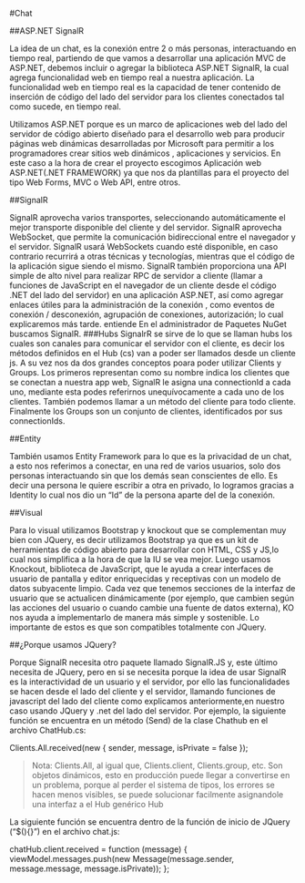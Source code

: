 #Chat

##ASP.NET SignalR

La idea de un chat, es la conexión entre 2 o más personas, interactuando en tiempo real, partiendo de que vamos a desarrollar una aplicación MVC de ASP.NET, debemos incluir o agregar la biblioteca ASP.NET SignalR, la cual agrega funcionalidad web en tiempo real a nuestra aplicación. La funcionalidad web en tiempo real es la capacidad de tener contenido de inserción de código del lado del servidor para los clientes conectados tal como sucede, en tiempo real. 

Utilizamos ASP.NET porque es un marco de aplicaciones web del lado del servidor de código abierto diseñado para el desarrollo web para producir páginas web dinámicas desarrolladas por Microsoft para permitir a los programadores crear sitios web dinámicos , aplicaciones y servicios. En este caso a la hora de crear el proyecto escogimos Aplicación web ASP.NET(.NET FRAMEWORK) ya que nos da plantillas para el proyecto del tipo Web Forms, MVC o Web API, entre otros.

##SignalR

SignalR aprovecha varios transportes, seleccionando automáticamente el mejor transporte disponible del cliente y del servidor. SignalR aprovecha WebSocket, que permite la comunicación bidireccional entre el navegador y el servidor. SignalR usará WebSockets cuando esté disponible, en caso contrario recurrirá a otras técnicas y tecnologías, mientras que el código de la aplicación sigue siendo el mismo. 
SignalR también proporciona una API simple de alto nivel para realizar RPC de servidor a cliente (llamar a funciones de JavaScript en el navegador de un cliente desde el código .NET del lado del servidor) en una aplicación ASP.NET, así como agregar enlaces útiles para la administración de la conexión , como eventos de conexión / desconexión, agrupación de conexiones, autorización; lo cual explicaremos más tarde. entiende En el administrador de Paquetes NuGet buscamos SignalR.
###Hubs
SignalrR se sirve de lo que se llaman hubs los cuales son canales para comunicar el servidor con el cliente, es decir los métodos definidos en el Hub (cs) van a poder ser llamados desde un cliente js. A su vez nos da dos grandes conceptos poara poder utilizar Clients y Groups. Los primeros representan como su nombre indica los clientes que se conectan a nuestra app web, SignalR le asigna una connectionId a cada uno, mediante esta podes referirnos unequívocamente a cada uno de los clientes. También podemos llamar a un método del cliente para todo cliente. Finalmente los Groups son un conjunto de clientes, identificados por sus connectionIds. 

##Entity 

También usamos Entity Framework para lo que es la privacidad de un chat, a esto nos referimos a conectar, en una red de varios usuarios, solo dos personas interactuando sin que los demás sean conscientes de ello. Es decir una persona le quiere escribir a otra en privado, lo logramos gracias a Identity lo cual nos dio un “Id” de la persona aparte del de la conexión.

##Visual

Para lo visual utilizamos Bootstrap y knockout que se complementan muy bien con JQuery, es decir utilizamos Bootstrap ya que es un kit de herramientas de código abierto para desarrollar con HTML, CSS y JS,lo cual nos simplifica a la hora de que la IU se vea mejor. Luego usamos Knockout, biblioteca de JavaScript, que le ayuda a crear interfaces de usuario de pantalla y editor enriquecidas y receptivas con un modelo de datos subyacente limpio. Cada vez que tenemos secciones de la interfaz de usuario que se actualicen dinámicamente (por ejemplo, que cambien según las acciones del usuario o cuando cambie una fuente de datos externa), KO nos ayuda a implementarlo de manera más simple y sostenible. Lo importante de estos es que son compatibles totalmente con JQuery.

##¿Porque usamos JQuery?

Porque SignalR necesita otro paquete llamado SignalR.JS y, este último necesita de JQuery, pero en si se necesita porque la idea de usar SignalR es la interactividad de un usuario y el servidor, por ello las funcionalidades se hacen desde el lado del cliente y el servidor, llamando funciones de javascript del lado del cliente como explicamos anteriormente,en nuestro caso usando JQuery y .net del lado del servidor.
Por ejemplo, la siguiente función se encuentra en un método (Send) de la clase Chathub en el archivo ChatHub.cs:

 Clients.All.received(new { sender, message, isPrivate = false });
 > Nota: Clients.All, al igual que, Clients.client, Clients.group, etc. Son objetos dinámicos, esto en producción puede llegar a convertirse en un problema, porque al perder el sistema de tipos, los errores se hacen menos visibles, se puede solucionar facilmente asignandole una interfaz a el Hub genérico Hub<Interface>

La siguiente función se encuentra dentro de la función de inicio de JQuery (“$(){}”) en el archivo chat.js:

chatHub.client.received = function (message) {
            viewModel.messages.push(new Message(message.sender, message.message, message.isPrivate)); };
